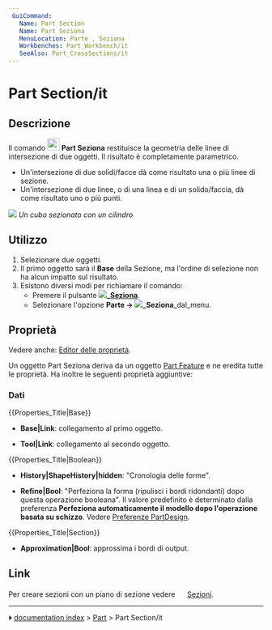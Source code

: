 ```yaml
---
 GuiCommand:
   Name: Part Section
   Name: Part Seziona
   MenuLocation: Parte , Seziona
   Workbenches: Part_Workbench/it
   SeeAlso: Part_CrossSections/it
---
```


# Part Section/it



## Descrizione

Il comando <img alt="" src=images/Part_Section.svg  style="width:24px;"> **Part Seziona** restituisce la geometria delle linee di intersezione di due oggetti. Il risultato è completamente parametrico.

-   Un\'intersezione di due solidi/facce dà come risultato una o più linee di sezione.
-   Un\'intersezione di due linee, o di una linea e di un solido/faccia, dà come risultato uno o più punti.

![](images/PartSection1_it.png ) 
*Un cubo sezionato con un cilindro*



## Utilizzo

1.  Selezionare due oggetti.
2.  Il primo oggetto sarà il **Base** della Sezione, ma l\'ordine di selezione non ha alcun impatto sul risultato.
3.  Esistono diversi modi per richiamare il comando:
    -   Premere il pulsante **![](images/)_[Seziona](Part_Section/it.md)**.
    -   Selezionare l\'opzione **Parte → ![](images/)_Seziona**_dal_menu.



## Proprietà

Vedere anche: [Editor delle proprietà](Property_editor/it.md).

Un oggetto Part Seziona deriva da un oggetto [Part Feature](Part_Feature/it.md) e ne eredita tutte le proprietà. Ha inoltre le seguenti proprietà aggiuntive:



### Dati


{{Properties_Title|Base}}

-    **Base|Link**: collegamento al primo oggetto.

-    **Tool|Link**: collegamento al secondo oggetto.


{{Properties_Title|Boolean}}

-    **History|ShapeHistory|hidden**: \"Cronologia delle forme\".

-    **Refine|Bool**: \"Perfeziona la forma (ripulisci i bordi ridondanti) dopo questa operazione booleana\". Il valore predefinito è determinato dalla preferenza **Perfeziona automaticamente il modello dopo l'operazione basata su schizzo**. Vedere [Preferenze PartDesign](PartDesign_Preferences/it#Generale.md).


{{Properties_Title|Section}}

-    **Approximation|Bool**: approssima i bordi di output.



## Link

Per creare sezioni con un piano di sezione vedere <img alt="" src=images/Part_CrossSections.svg  style="width:16px;"> [Sezioni](Part_CrossSections/it.md).



---
⏵ [documentation index](../README.md) > [Part](Part_Workbench.md) > Part Section/it
